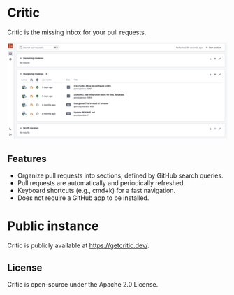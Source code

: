 # Critic

Critic is the missing inbox for your pull requests.

![Screenshot](apps/web/public/screenshots/dashboard.png)

## Features

- Organize pull requests into sections, defined by GitHub search queries.
- Pull requests are automatically and periodically refreshed.
- Keyboard shortcuts (e.g., cmd+k) for a fast navigation.
- Does not require a GitHub app to be installed.

# Public instance

Critic is publicly available at https://getcritic.dev/.

## License

Critic is open-source under the Apache 2.0 License.
